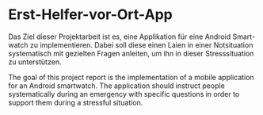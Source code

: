 # Erst-Helfer-vor-Ort-App

Das Ziel dieser Projektarbeit ist es, eine Applikation für eine Android Smart-watch zu implementieren. Dabei soll diese einen Laien in einer Notsituation systematisch mit gezielten Fragen anleiten, um ihn in dieser Stresssituation zu unterstützen.


The goal of this project report is the implementation of a mobile application for an Android smartwatch. The application should instruct people systematically during an emergency with specific questions in order to support them during a stressful situation.
